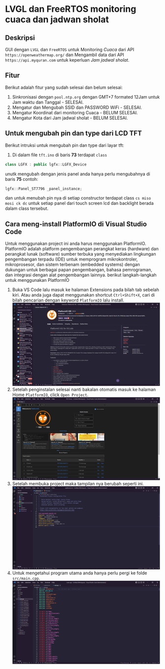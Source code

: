 # LVGL dan FreeRTOS monitoring cuaca dan jadwan sholat

## Deskripsi
GUI dengan `LVGL` dan `FreeRTOS` untuk Monitoring _Cuaca_ dari API `https://openweathermap.org/`
dan Mengambil data dari API `https://api.myquran.com` untuk keperluan *Jam jadwal sholat*.

## Fitur
Berikut adalah fitur yang sudah selesai dan belum selesai:
  1. Sinkronisasi dengan `pool.ntp.org` dengan GMT+7 formated 12Jam untuk Jam waktu dan Tanggal - SELESAI.
  2. Mengatur dan Mengubah SSID dan PASSWORD WiFi - SELESAI.
  3. Mengatur Koordinat dari monitoring Cuaca - BELUM SELESAI.
  4. Mengatur Kota dari Jam jadwal sholat - BELUM SELESAI.

## Untuk mengubah pin dan type dari LCD TFT
Berikut intruksi untuk mengubah pin dan type dari layar tft:
  1. Di dalam file `tft.ino` di baris **73** terdapat `class` 
   ```cpp 
   class LGFX : public lgfx::LGFX_Device
   ```
  unutk mengubah dengan jenis panel anda hanya perlu mengubahnya di baris **75** contoh:
  ```cpp
  lgfx::Panel_ST7796 _panel_instance;
  ```
  dan untuk menubah pin nya di setiap constructor terdapat class `cs miso mosi ck dc` untuk setiap panel dari touch screen lcd dan backlight berada dalam class tersebut.
  
## Cara meng-install PlatformIO di Visual Studio Code

Untuk menggunakan project ini anda harus menggunakan PlatformIO. PlatformIO adalah platform pengembangan perangkat keras (hardware) dan perangkat lunak (software) sumber terbuka yang menyediakan lingkungan pengembangan terpadu (IDE) untuk memprogram mikrokontroler, mikroprosesor, dan sistem terbenam (embedded systems) dengan dukungan untuk berbagai papan pengembangan, bahasa pemrograman, dan integrasi dengan alat pengembangan lainnya.
berikut langkah-langkah untuk menggunakan PlatformIO
1. Buka VS Code lalu masuk ke halaman Extensions pada bilah tab sebelah kiri. Atau anda juga dapat menggunakan shortcut `Ctrl+Shift+X`, cari di bilah pencarian dengan keyword `PlatformIO` lalu install.
![Instal Extensions PlatformIO pada VS Code kalian](media/Screenshot%20(16).png)
2. Setelah penginstalan selesai nanti bakalan otomatis masuk ke halaman Home `PlatformIO`, click `Open Project`.
   ![PlatformIO](media/Screenshot%20(17).png)
3. Setelah membuka project maka tampilan nya berubah seperti ini.
   ![Opened Project](media/Screenshot%20(19).png)
4. Untuk mengetahui program utama anda hanya perlu pergi ke folde `src/main.cpp`.
   ![main.cpp](media/Screenshot%20(18).png)